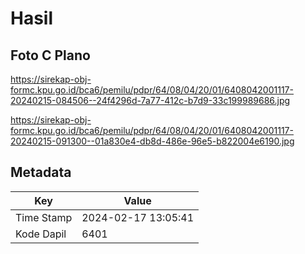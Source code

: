 # Hasil

## Foto C Plano

https://sirekap-obj-formc.kpu.go.id/bca6/pemilu/pdpr/64/08/04/20/01/6408042001117-20240215-084506--24f4296d-7a77-412c-b7d9-33c199989686.jpg

https://sirekap-obj-formc.kpu.go.id/bca6/pemilu/pdpr/64/08/04/20/01/6408042001117-20240215-091300--01a830e4-db8d-486e-96e5-b822004e6190.jpg


## Metadata

| Key        | Value               |
| ---------- | ------------------- |
| Time Stamp | 2024-02-17 13:05:41 |
| Kode Dapil | 6401                |



